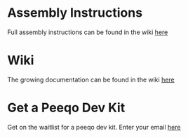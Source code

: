 # Assembly Instructions

Full assembly instructions can be found in the wiki [here](https://github.com/shekit/peeqo/wiki/Assembly)

# Wiki

The growing documentation can be found in the wiki [here](https://github.com/shekit/peeqo/wiki)

# Get a Peeqo Dev Kit
Get on the waitlist for a peeqo dev kit. Enter your email [here](http://bit.ly/2TyocgY)





